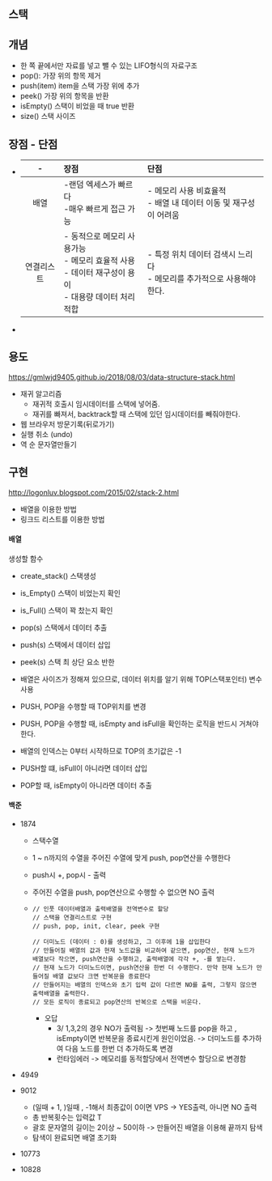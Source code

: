 ## 스택



## 개념

- 한 쪽 끝에서만 자료를 넣고 뺄 수 있는 LIFO형식의 자료구조
- pop(): 가장 위의 항목 제거
- push(item) item을 스택 가장 위에 추가
- peek() 가장 위의 항목을 반환
- isEmpty() 스택이 비었을 때 true 반환
- size() 스택 사이즈

## 장점 - 단점

- |     -      | 장점                                                         | 단점                                                         |
  | :--------: | :----------------------------------------------------------- | :----------------------------------------------------------- |
  |    배열    | -랜덤 엑세스가 빠르다<br />-매우 빠르게 접근 가능            | - 메모리 사용 비효율적<br />- 배열 내 데이터 이동 및 재구성이 어려움 |
  | 연결리스트 | - 동적으로 메모리 사용가능<br />- 메모리 효율적 사용<br />- 데이터 재구성이 용이<br />- 대용량 데이터 처리 적합<br /> | - 특정 위치 데이터 검색시 느리다<br />- 메모리를 추가적으로 사용해야한다. |

- 

## 용도

https://gmlwjd9405.github.io/2018/08/03/data-structure-stack.html

- 재귀 알고리즘
  - 재귀적 호출시 임시데이터를 스택에 넣어줌.
  - 재귀를 빠져서, backtrack할 때 스택에 있던 임시데이터를 빼줘야한다.
- 웹 브라우저 방문기록(뒤로가기)
- 실행 취소 (undo)
- 역 순 문자열만들기

## 구현 

http://logonluv.blogspot.com/2015/02/stack-2.html

- 배열을 이용한 방법
- 링크드 리스트를 이용한 방법



#### 배열

생성할 함수

- create_stack() 스택생성
- is_Empty() 스택이 비었는지 확인
- is_Full() 스택이 꽉 찼는지 확인
- pop(s) 스택에서 데이터 추출
- push(s) 스택에서 데이터 삽입
- peek(s) 스택 최 상단 요소 반한

- 배열은 사이즈가 정해져 있으므로, 데이터 위치를 알기 위해 TOP(스택포인터) 변수 사용
- PUSH, POP을 수행할 때 TOP위치를 변경
- PUSH, POP을 수행할 때, isEmpty and isFull을 확인하는 로직을 반드시 거쳐야한다.
- 배열의 인덱스는 0부터 시작하므로 TOP의 초기값은 -1
- PUSH할  떄, isFull이 아니라면 데이터 삽입
- POP할 때, isEmpty이 아니라면 데이터 추출

#### 백준

- 1874
  
    - 스택수열
    
    - 1 ~ n까지의 수열을 주어진 수열에 맞게 push, pop연산을 수행한다
    
    - push시 +, pop시 - 출력
    
    - 주어진 수열을 push, pop연산으로 수행할 수 없으면 NO 출력
    
    - ```
      // 인풋 데이터배열과 출력배열을 전역변수로 할당
      // 스택을 연결리스트로 구현
      // push, pop, init, clear, peek 구현
      
      // 더미노드 (데이터 : 0)를 생성하고, 그 이후에 1을 삽입한다
      // 만들어질 배열의 값과 현재 노드값을 비교하여 같으면, pop연산, 현재 노드가 배열보다 작으면, push연산을 수행하고, 출력배열에 각각 +, -를 쌓는다.
      // 현재 노드가 더미노드이면, push연산을 한번 더 수행한다. 만약 현재 노드가 만들어질 배열 값보다 크면 반복문을 종료한다
      // 만들어지는 배열의 인덱스와 초기 입력 값이 다르면 NO를 출력, 그렇지 않으면 출력배열을 출력한다.
      // 모든 로직이 종료되고 pop연산의 반복으로 스택을 비운다.
      ```
    
      - 오답
        - 3/ 1,3,2의 경우 NO가 출력됨 -> 첫번째 노드를 pop을 하고 , isEmpty이면 반복문을 종료시킨게 원인이었음. -> 더미노드를 추가하여 다음 노드를 한번 더 추가하도록 변경
        - 런타임에러 -> 메모리를 동적할당에서 전역변수 할당으로 변경함
    
- 4949

- 9012

    - (일때 + 1, )일때 , -1해서 최종값이 0이면 VPS -> YES출력, 아니면 NO 출력
    - 총 반복횟수는 입력값 T
    - 괄호 문자열의 길이는 2이상 ~ 50이하 -> 만들어진 배열을 이용해 끝까지 탐색
    - 탐색이 완료되면 배열 초기화 

- 10773

- 10828




